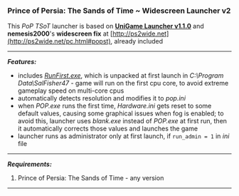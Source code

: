 ### Prince of Persia: The Sands of Time ~ Widescreen Launcher v2

This *PoP TSoT* launcher is based on **[UniGame Launcher v1.1.0](https://github.com/alex47exe/UniGame-Launcher/releases/tag/v1.1.0)** and **nemesis2000**'s **widescreen fix** at [http://ps2wide.net](http://ps2wide.net/pc.html#popst), already included

------

***Features:***

- includes *[RunFirst.exe](https://www.activeplus.com/products/runfirst)*, which is unpacked at first launch in *C:\Program Data\SalFisher47* - game will run on the first cpu core, to avoid extreme gameplay speed on multi-core cpus
- automatically detects resolution and modifies it to *pop.ini*
- when *POP.exe* runs the first time, *Hardware.ini* gets reset to some default values, causing some graphical issues when fog is enabled; to avoid this, launcher uses *blank.exe* instead of *POP.exe* at first run, then it automatically corrects those values and launches the game
- launcher runs as administrator only at first launch, if `run_admin = 1` in *ini* file

------

***Requirements:***

1. Prince of Persia: The Sands of Time - any version

------

